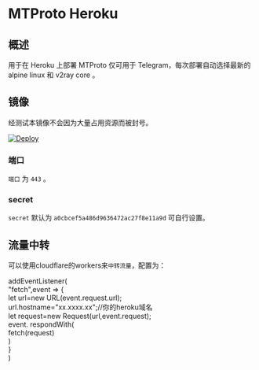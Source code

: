 # MTProto Heroku

## 概述

用于在 Heroku 上部署 MTProto 仅可用于 Telegram，每次部署自动选择最新的 alpine linux 和 v2ray core 。  

## 镜像

经测试本镜像不会因为大量占用资源而被封号。

[![Deploy](https://www.herokucdn.com/deploy/button.png)](https://dashboard.heroku.com/new?template=https://github.com/qdwqefwgrthy/heroku-MTProto)


### 端口

`端口` 为 `443` 。

### secret

`secret` 默认为 `a0cbcef5a486d9636472ac27f8e11a9d` 可自行设置。

## 流量中转

可以使用cloudflare的workers来`中转流量`，配置为：  

addEventListener(  
    "fetch",event => {  
        let url=new URL(event.request.url);  
        url.hostname="xx.xxxx.xx";//你的heroku域名    
        let request=new Request(url,event.request);  
        event. respondWith(  
            fetch(request)  
        )  
    }  
)  
